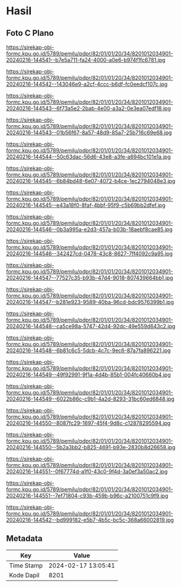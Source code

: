 # Hasil

## Foto C Plano

https://sirekap-obj-formc.kpu.go.id/5789/pemilu/pdpr/82/01/01/20/34/8201012034901-20240216-144541--b7e5a711-fa24-4000-a0e6-b974f1fc6781.jpg

https://sirekap-obj-formc.kpu.go.id/5789/pemilu/pdpr/82/01/01/20/34/8201012034901-20240216-144542--143046e9-a2cf-4ccc-b6df-fc0eedcf107c.jpg

https://sirekap-obj-formc.kpu.go.id/5789/pemilu/pdpr/82/01/01/20/34/8201012034901-20240216-144543--6f73a5e2-2bab-4e00-a3a2-0e3ea07edf18.jpg

https://sirekap-obj-formc.kpu.go.id/5789/pemilu/pdpr/82/01/01/20/34/8201012034901-20240216-144543--01b56f67-8a57-48d9-85a7-25b716c69e68.jpg

https://sirekap-obj-formc.kpu.go.id/5789/pemilu/pdpr/82/01/01/20/34/8201012034901-20240216-144544--50c63dac-56d6-43e8-a3fe-a694bc101e1a.jpg

https://sirekap-obj-formc.kpu.go.id/5789/pemilu/pdpr/82/01/01/20/34/8201012034901-20240216-144545--6b84bd48-6e07-4072-b4ce-1ec2794048e3.jpg

https://sirekap-obj-formc.kpu.go.id/5789/pemilu/pdpr/82/01/01/20/34/8201012034901-20240216-144545--e43a18f0-8faf-4bbf-95f9-c5b69bb2dfef.jpg

https://sirekap-obj-formc.kpu.go.id/5789/pemilu/pdpr/82/01/01/20/34/8201012034901-20240216-144546--0b3a995a-e2d3-457a-b03b-18aebf8cae85.jpg

https://sirekap-obj-formc.kpu.go.id/5789/pemilu/pdpr/82/01/01/20/34/8201012034901-20240216-144546--342427cd-0478-43c8-8627-7ff4092c9a95.jpg

https://sirekap-obj-formc.kpu.go.id/5789/pemilu/pdpr/82/01/01/20/34/8201012034901-20240216-144547--77527c35-b93b-47d4-9018-807439664bb1.jpg

https://sirekap-obj-formc.kpu.go.id/5789/pemilu/pdpr/82/01/01/20/34/8201012034901-20240216-144547--b281e923-9589-40ba-96cd-bdc9576399b1.jpg

https://sirekap-obj-formc.kpu.go.id/5789/pemilu/pdpr/82/01/01/20/34/8201012034901-20240216-144548--ca5ce98a-5747-42d4-92dc-49e559d643c2.jpg

https://sirekap-obj-formc.kpu.go.id/5789/pemilu/pdpr/82/01/01/20/34/8201012034901-20240216-144548--6b81c6c5-5dcb-4c7c-9ec6-87a7fa896221.jpg

https://sirekap-obj-formc.kpu.go.id/5789/pemilu/pdpr/82/01/01/20/34/8201012034901-20240216-144549--49f92991-9f1a-4d4b-85b1-004fc40660b4.jpg

https://sirekap-obj-formc.kpu.go.id/5789/pemilu/pdpr/82/01/01/20/34/8201012034901-20240216-144549--6022b86c-c9b1-4a2d-8293-31bc60ed6848.jpg

https://sirekap-obj-formc.kpu.go.id/5789/pemilu/pdpr/82/01/01/20/34/8201012034901-20240216-144550--8087fc29-1697-45f4-9d8c-c12878295594.jpg

https://sirekap-obj-formc.kpu.go.id/5789/pemilu/pdpr/82/01/01/20/34/8201012034901-20240216-144550--5b2a3bb2-b825-4691-b93e-2830b8d26658.jpg

https://sirekap-obj-formc.kpu.go.id/5789/pemilu/pdpr/82/01/01/20/34/8201012034901-20240216-144551--0f67774d-a1f0-43c0-9f4d-3a0ef3a50ac2.jpg

https://sirekap-obj-formc.kpu.go.id/5789/pemilu/pdpr/82/01/01/20/34/8201012034901-20240216-144551--7ef71804-c93b-459b-b96c-a2100751c9f9.jpg

https://sirekap-obj-formc.kpu.go.id/5789/pemilu/pdpr/82/01/01/20/34/8201012034901-20240216-144542--bd999182-e5b7-4b5c-bc5c-368a66002819.jpg


## Metadata

| Key        | Value               |
| ---------- | ------------------- |
| Time Stamp | 2024-02-17 13:05:41 |
| Kode Dapil | 8201                |



